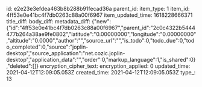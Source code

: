 id: e2e23e3efdea463b8b288b91fecad36a
parent_id: 
item_type: 1
item_id: 4ff53e0e41bc4f7db0263c88a00f6967
item_updated_time: 1618228666371
title_diff: 
body_diff: 
metadata_diff: {"new":{"id":"4ff53e0e41bc4f7db0263c88a00f6967","parent_id":"2c0c4322b5444477b264a38ae9fe0802","latitude":"0.00000000","longitude":"0.00000000","altitude":"0.0000","author":"","source_url":"","is_todo":0,"todo_due":0,"todo_completed":0,"source":"joplin-desktop","source_application":"net.cozic.joplin-desktop","application_data":"","order":0,"markup_language":1,"is_shared":0},"deleted":[]}
encryption_cipher_text: 
encryption_applied: 0
updated_time: 2021-04-12T12:09:05.053Z
created_time: 2021-04-12T12:09:05.053Z
type_: 13